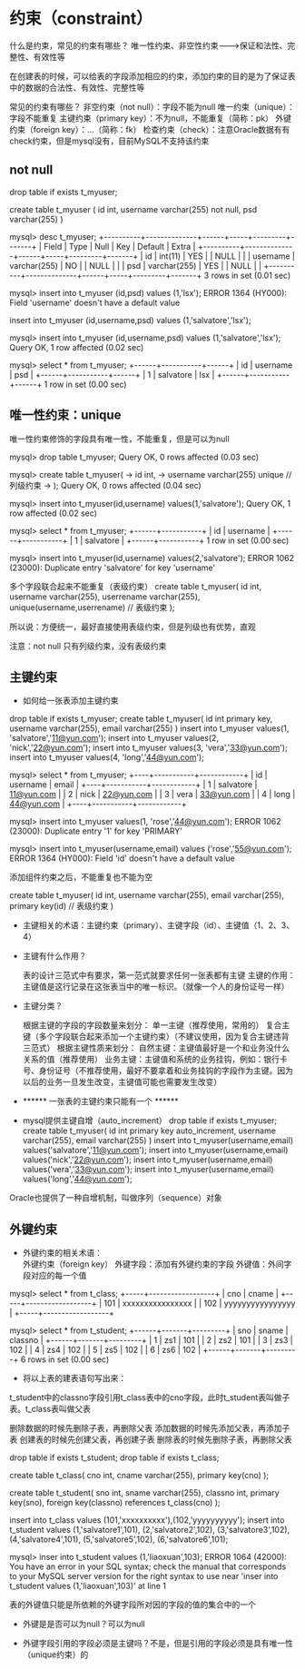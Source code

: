 # 约束（constraint）

什么是约束，常见的约束有哪些？
唯一性约束、非空性约束--->保证和法性、完整性、有效性等

在创建表的时候，可以给表的字段添加相应的约束，添加约束的目的是为了保证表中的数据的合法性、有效性、完整性等

常见的约束有哪些？
  非空约束（not null）：字段不能为null
  唯一约束（unique）：字段不能重复
  主键约束（primary key）：不为null，不能重复（简称：pk）
  外键约束（foreign key）：...（简称：fk）
  检查约束（check）：注意Oracle数据有有check约束，但是mysql没有，目前MySQL不支持该约束

## not null

drop table if exists t_myuser;

create table t_myuser (
  id int,
  username varchar(255) not null,
  psd varchar(255)
)

mysql> desc t_myuser;
+----------+--------------+------+-----+---------+-------+
| Field    | Type         | Null | Key | Default | Extra |
+----------+--------------+------+-----+---------+-------+
| id       | int(11)      | YES  |     | NULL    |       |
| username | varchar(255) | NO   |     | NULL    |       |
| psd      | varchar(255) | YES  |     | NULL    |       |
+----------+--------------+------+-----+---------+-------+
3 rows in set (0.01 sec)

mysql> insert into t_myuser (id,psd) values (1,'lsx');
ERROR 1364 (HY000): Field 'username' doesn't have a default value

insert into t_myuser (id,username,psd) values (1,'salvatore','lsx');

mysql> insert into t_myuser (id,username,psd) values (1,'salvatore','lsx');
Query OK, 1 row affected (0.02 sec)

mysql> select * from t_myuser;
+------+-----------+------+
| id   | username  | psd  |
+------+-----------+------+
|    1 | salvatore | lsx  |
+------+-----------+------+
1 row in set (0.00 sec)

## 唯一性约束：unique

  唯一性约束修饰的字段具有唯一性，不能重复，但是可以为null

mysql> drop table t_myuser;
Query OK, 0 rows affected (0.03 sec)

mysql> create table t_myuser(
    -> id int,
    -> username varchar(255) unique // 列级约束
    -> );
Query OK, 0 rows affected (0.04 sec)

mysql> insert into t_myuser(id,username) values(1,'salvatore');
Query OK, 1 row affected (0.02 sec)

mysql> select * from t_myuser;
+------+-----------+
| id   | username  |
+------+-----------+
|    1 | salvatore |
+------+-----------+
1 row in set (0.00 sec)

mysql> insert into t_myuser(id,username) values(2,'salvatore');
ERROR 1062 (23000): Duplicate entry 'salvatore' for key 'username'

多个字段联合起来不能重复（表级约束）
create table t_myuser(
  id int,
  username varchar(255),
  userrename varchar(255),
  unique(username,userrename) // 表级约束
);

所以说：方便统一，最好直接使用表级约束，但是列级也有优势，直观

注意：not null 只有列级约束，没有表级约束

## 主键约束

* 如何给一张表添加主键约束

drop table if exists t_myuser;
create table t_myuser(
  id int primary key,
  username varchar(255),
  email varchar(255)
)
insert into t_myuser values(1, 'salvatore','11@yun.com');
insert into t_myuser values(2, 'nick','22@yun.com');
insert into t_myuser values(3, 'vera','33@yun.com');
insert into t_myuser values(4, 'long','44@yun.com');

mysql> select * from t_myuser;
+----+-----------+------------+
| id | username  | email      |
+----+-----------+------------+
|  1 | salvatore | 11@yun.com |
|  2 | nick      | 22@yun.com |
|  3 | vera      | 33@yun.com |
|  4 | long      | 44@yun.com |
+----+-----------+------------+

mysql> insert into t_myuser values(1, 'rose','44@yun.com');
ERROR 1062 (23000): Duplicate entry '1' for key 'PRIMARY'

mysql> insert into t_myuser(username,email) values ('rose','55@yun.com');
ERROR 1364 (HY000): Field 'id' doesn't have a default value

添加组件约束之后，不能重复也不能为空

create table t_myuser(
  id int,
  username varchar(255),
  email varchar(255),
  primary key(id) // 表级约束
)

* 主键相关的术语：主键约束（primary）、主键字段（id）、主键值（1、2、3、4）

* 主键有什么作用？

  表的设计三范式中有要求，第一范式就要求任何一张表都有主键
  主键的作用：主键值是这行记录在这张表当中的唯一标识。（就像一个人的身份证号一样）

* 主键分类？

  根据主键的字段的字段数量来划分：
    单一主键（推荐使用，常用的）
    复合主键（多个字段联合起来添加一个主键约束）（不建议使用，因为复合主键违背三范式）
  根据主键性质来划分：
    自然主键：主键值最好是一个和业务没什么关系的值（推荐使用）
    业务主键：主键值和系统的业务挂钩，例如：银行卡号、身份证号（不推荐使用，最好不要拿着和业务挂钩的字段作为主键。因为以后的业务一旦发生改变，主键值可能也需要发生改变）

* ****** 一张表的主键约束只能有一个 ******

* mysql提供主键自增（auto_increment）
drop table if exists t_myuser;
create table t_myuser(
  id int primary key auto_increment,
  username varchar(255),
  email varchar(255)
)
insert into t_myuser(username,email) values('salvatore','11@yun.com');
insert into t_myuser(username,email) values('nick','22@yun.com');
insert into t_myuser(username,email) values('vera','33@yun.com');
insert into t_myuser(username,email) values('long','44@yun.com');

Oracle也提供了一种自增机制，叫做序列（sequence）对象

## 外键约束

* 外键约束的相关术语：  
  外键约束（foreign key）
  外键字段：添加有外键约束的字段
  外键值：外间字段对应的每一个值

  
mysql> select * from t_class;
+-----+------------------+
| cno | cname            |
+-----+------------------+
| 101 | xxxxxxxxxxxxxxxx |
| 102 | yyyyyyyyyyyyyyyy |
+-----+------------------+

mysql> select * from t_student;
+------+-------+---------+
| sno  | sname | classno |
+------+-------+---------+
|    1 | zs1   |     101 |
|    2 | zs2   |     101 |
|    3 | zs3   |     102 |
|    4 | zs4   |     102 |
|    5 | zs5   |     102 |
|    6 | zs6   |     102 |
+------+-------+---------+
6 rows in set (0.00 sec)

* 将以上表的建表语句写出来：

t_student中的classno字段引用t_class表中的cno字段，此时t_student表叫做子表。t_class表叫做父表

删除数据的时候先删除子表，再删除父表
添加数据的时候先添加父表，再添加子表
创建表的时候先创建父表，再创建子表
删除表的时候先删除子表，再删除父表

drop table if exists t_student;
drop table if exists t_class;

create table t_class(
  cno int,
  cname varchar(255),
  primary key(cno)
);

create table t_student(
  sno int,
  sname varchar(255),
  classno int,
  primary key(sno),
  foreign key(classno) references t_class(cno)
);

insert into t_class values (101,'xxxxxxxxxx'),(102,'yyyyyyyyyy');
insert into t_student values 
(1,'salvatore1',101),
(2,'salvatore2',102),
(3,'salvatore3',102),
(4,'salvatore4',101),
(5,'salvatore5',102),
(6,'salvatore6',101);

mysql> inser into t_student values (1,'liaoxuan',103);
ERROR 1064 (42000): You have an error in your SQL syntax; check the manual that corresponds to your MySQL server version for the right syntax to use near 'inser into t_student values (1,'liaoxuan',103)' at line 1

表的外键值只能是所依赖的外键字段所对因的字段的值的集合中的一个

* 外键是是否可以为null？可以为null

* 外键字段引用的字段必须是主键吗？不是，但是引用的字段必须是具有唯一性（unique约束）的
